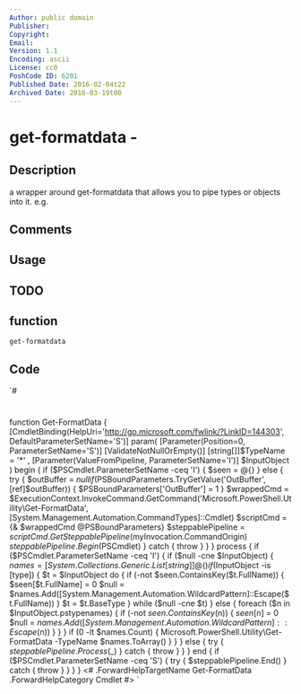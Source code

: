 ```yaml
---
Author: public domain
Publisher: 
Copyright: 
Email: 
Version: 1.1
Encoding: ascii
License: cc0
PoshCode ID: 6201
Published Date: 2016-02-04t22
Archived Date: 2016-03-19t00
---
```


# get-formatdata - 

## Description

a wrapper around get-formatdata that allows you to pipe types or objects into it. e.g.

## Comments



## Usage



## TODO



## function

`get-formatdata`

## Code

`#
 #
 function Get-FormatData {
 	[CmdletBinding(HelpUri='http://go.microsoft.com/fwlink/?LinkID=144303', DefaultParameterSetName='S')]
 	param(
 		[Parameter(Position=0, ParameterSetName='S')]
 		[ValidateNotNullOrEmpty()]
 		[string[]]$TypeName = '*'
 ,
 		[Parameter(ValueFromPipeline, ParameterSetName='I')]
 		$InputObject
 	)
 	begin {
 		if ($PSCmdlet.ParameterSetName -ceq 'I') {
 			$seen = @{}
 		} else {
 			try {
 				$outBuffer = $null
 				if ($PSBoundParameters.TryGetValue('OutBuffer', [ref]$outBuffer)) {
 					$PSBoundParameters['OutBuffer'] = 1
 				}
 				$wrappedCmd = $ExecutionContext.InvokeCommand.GetCommand('Microsoft.PowerShell.Utility\Get-FormatData', [System.Management.Automation.CommandTypes]::Cmdlet)
 				$scriptCmd = {& $wrappedCmd @PSBoundParameters}
 				$steppablePipeline = $scriptCmd.GetSteppablePipeline($myInvocation.CommandOrigin)
 				$steppablePipeline.Begin($PSCmdlet)
 			} catch {
 				throw
 			}
 		}
 	}
 	process {
 		if ($PSCmdlet.ParameterSetName -ceq 'I') {
 			if ($null -cne $InputObject) {
 				$names = [System.Collections.Generic.List[string]]@()
 				if ($InputObject -is [type]) {
 					$t = $InputObject
 					do {
 						if (-not $seen.ContainsKey($t.FullName)) {
 							$seen[$t.FullName] = 0
 							$null = $names.Add([System.Management.Automation.WildcardPattern]::Escape($t.FullName))
 						} 
 						$t = $t.BaseType
 					} while ($null -cne $t)
 				} else {
 					foreach ($n in $InputObject.pstypenames) {
 						if (-not $seen.ContainsKey($n)) {
 							$seen[$n] = 0
 							$null = $names.Add([System.Management.Automation.WildcardPattern]::Escape($n))
 						}
 					}
 				}
 				if (0 -lt $names.Count) {
 					Microsoft.PowerShell.Utility\Get-FormatData -TypeName $names.ToArray()
 				}
 			}
 		} else {
 			try {
 				$steppablePipeline.Process($_)
 			} catch {
 				throw
 			}
 		}
 	}
 	end {
 		if ($PSCmdlet.ParameterSetName -ceq 'S') {
 			try {
 				$steppablePipeline.End()
 			} catch {
 				throw
 			}
 		}
 	}
 }
 <#
 .ForwardHelpTargetName Get-FormatData
 .ForwardHelpCategory Cmdlet
 #>
`

